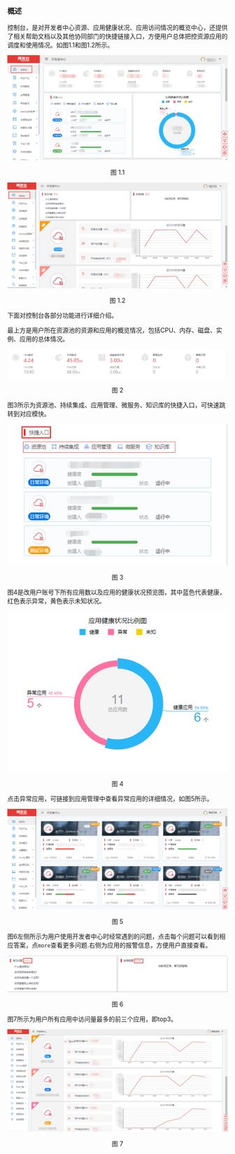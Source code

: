 ### 概述
控制台，是对开发者中心资源、应用健康状况、应用访问情况的概览中心，还提供了相关帮助文档以及其他协同部门的快捷链接入口，方便用户总体把控资源应用的调度和使用情况。如图1.1和图1.2所示。
<div align="center">
<img src="/articles/developer/5-/images/control/1_1.png">
</div>
<p align="center"> 图 1.1</p>

<div align="center">
<img src="/articles/developer/5-/images/control/1_2.png">
</div>
<p align="center"> 图 1.2</p>

下面对控制台各部分功能进行详细介绍。

最上方是用户所在资源池的资源和应用的概览情况，包括CPU、内存、磁盘、实例、应用的总体情况。
<div align="center">
<img src="/articles/developer/5-/images/control/2.png">
</div>
<p align="center"> 图 2</p>

图3所示为资源池、持续集成、应用管理、微服务、知识库的快捷入口，可快速跳转到对应模快。
<div align="center">
<img src="/articles/developer/5-/images/control/3.png">
</div>
<p align="center"> 图 3</p>

图4是改用户账号下所有应用数以及应用的健康状况预览图，其中蓝色代表健康，红色表示异常，黄色表示未知状况。
<div align="center">
<img src="/articles/developer/5-/images/control/4.png">
</div>
<p align="center"> 图 4</p>


点击异常应用，可链接到应用管理中查看异常应用的详细情况，如图5所示。
<div align="center">
<img src="/articles/developer/5-/images/control/5.png">
</div>
<p align="center"> 图 5</p>

图6左侧所示为用户使用开发者中心时经常遇到的问题，点击每个问题可以看到相应答案，点``more``查看更多问题.右侧为应用的报警信息，方便用户直接查看。
<div align="center">
<img src="/articles/developer/5-/images/control/6.png">
</div>
<p align="center"> 图 6</p>

图7所示为用户所有应用中访问量最多的前三个应用，即top3。
<div align="center">
<img src="/articles/developer/5-/images/control/7.png">
</div>
<p align="center"> 图 7</p>
